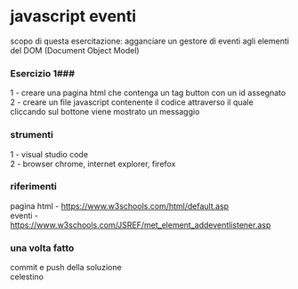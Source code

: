 # javascript eventi #

scopo di questa esercitazione: agganciare un gestore di eventi agli elementi del DOM (Document Object Model)  


### Esercizio 1###

1 - creare una pagina html che contenga un tag button con un id assegnato  
2 - creare un file javascript contenente il codice attraverso il quale cliccando sul bottone viene mostrato un messaggio  


### strumenti ###
1 - visual studio code  
2 - browser chrome, internet explorer, firefox  


### riferimenti ###
pagina html - https://www.w3schools.com/html/default.asp  
eventi - https://www.w3schools.com/JSREF/met_element_addeventlistener.asp  

### una volta fatto ###

commit e push della soluzione  
celestino